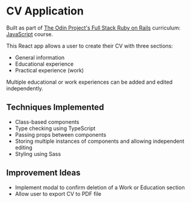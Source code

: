# CV Application

Built as part of [The Odin Project's Full Stack Ruby on Rails](https://www.theodinproject.com/paths/full-stack-ruby-on-rails?) curriculum: [JavaScript](https://www.theodinproject.com/paths/full-stack-ruby-on-rails/courses/javascript) course.

This React app allows a user to create their CV with three sections:

- General information
- Educational experience
- Practical experience (work)

Multiple educational or work experiences can be added and edited independently.

## Techniques Implemented

- Class-based components
- Type checking using TypeScript
- Passing props between components
- Storing multiple instances of components and allowing independent editing
- Styling using Sass

## Improvement Ideas

- Implement modal to confirm deletion of a Work or Education section
- Allow user to export CV to PDF file
